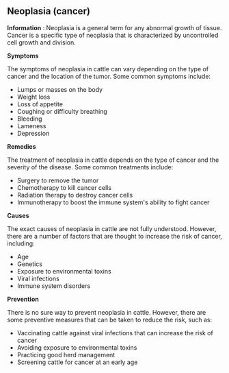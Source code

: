 ## Neoplasia (cancer)

**Information** : Neoplasia is a general term for any abnormal growth of tissue. Cancer is a specific type of neoplasia that is characterized by uncontrolled cell growth and division.

**Symptoms**

The symptoms of neoplasia in cattle can vary depending on the type of cancer and the location of the tumor. Some common symptoms include:

* Lumps or masses on the body
* Weight loss
* Loss of appetite
* Coughing or difficulty breathing
* Bleeding
* Lameness
* Depression

**Remedies**

The treatment of neoplasia in cattle depends on the type of cancer and the severity of the disease. Some common treatments include:

* Surgery to remove the tumor
* Chemotherapy to kill cancer cells
* Radiation therapy to destroy cancer cells
* Immunotherapy to boost the immune system's ability to fight cancer

**Causes**

The exact causes of neoplasia in cattle are not fully understood. However, there are a number of factors that are thought to increase the risk of cancer, including:

* Age
* Genetics
* Exposure to environmental toxins
* Viral infections
* Immune system disorders

**Prevention**

There is no sure way to prevent neoplasia in cattle. However, there are some preventive measures that can be taken to reduce the risk, such as:

* Vaccinating cattle against viral infections that can increase the risk of cancer
* Avoiding exposure to environmental toxins
* Practicing good herd management
* Screening cattle for cancer at an early age
